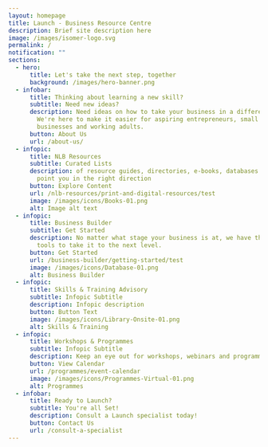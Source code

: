 ```yaml
---
layout: homepage
title: Launch - Business Resource Centre
description: Brief site description here
image: /images/isomer-logo.svg
permalink: /
notification: ""
sections:
  - hero:
      title: Let's take the next step, together
      background: /images/hero-banner.png
  - infobar:
      title: Thinking about learning a new skill?
      subtitle: Need new ideas?
      description: Need ideas on how to take your business in a different direction?
        We're here to make it easier for aspiring entrepreneurs, small
        businesses and working adults.
      button: About Us
      url: /about-us/
  - infopic:
      title: NLB Resources
      subtitle: Curated Lists
      description: of resource guides, directories, e-books, databases and articles to
        point you in the right direction
      button: Explore Content
      url: /nlb-resources/print-and-digital-resources/test
      image: /images/icons/Books-01.png
      alt: Image alt text
  - infopic:
      title: Business Builder
      subtitle: Get Started
      description: No matter what stage your business is at, we have the resources and
        tools to take it to the next level.
      button: Get Started
      url: /business-builder/getting-started/test
      image: /images/icons/Database-01.png
      alt: Business Builder
  - infopic:
      title: Skills & Training Advisory
      subtitle: Infopic Subtitle
      description: Infopic description
      button: Button Text
      image: /images/icons/Library-Onsite-01.png
      alt: Skills & Training
  - infopic:
      title: Workshops & Programmes
      subtitle: Infopic Subtitle
      description: Keep an eye out for workshops, webinars and programmes from our partners.
      button: View Calendar
      url: /programmes/event-calendar
      image: /images/icons/Programmes-Virtual-01.png
      alt: Programmes
  - infobar:
      title: Ready to Launch?
      subtitle: You're all Set!
      description: Consult a Launch specialist today!
      button: Contact Us
      url: /consult-a-specialist
---
```

